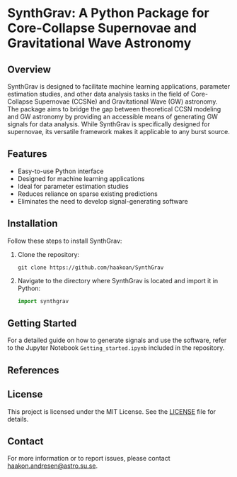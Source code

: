 
# SynthGrav: A Python Package for Core-Collapse Supernovae and Gravitational Wave Astronomy

## Overview
SynthGrav is designed to facilitate machine learning applications, parameter estimation studies, and other data analysis tasks in the field of Core-Collapse Supernovae (CCSNe) and Gravitational Wave (GW) astronomy. 
The package aims to bridge the gap between theoretical CCSN modeling and GW astronomy by providing an accessible means of generating GW signals for data analysis. 
While SynthGrav is specifically designed for supernovae, its versatile framework makes it applicable to any burst source.


## Features

- Easy-to-use Python interface
- Designed for machine learning applications
- Ideal for parameter estimation studies
- Reduces reliance on sparse existing predictions
- Eliminates the need to develop signal-generating software

## Installation

Follow these steps to install SynthGrav:

1. Clone the repository:
    ```
    git clone https://github.com/haakoan/SynthGrav
    ```
2. Navigate to the directory where SynthGrav is located and import it in Python:
    ```python
    import synthgrav
    ```

## Getting Started

For a detailed guide on how to generate signals and use the software, refer to the Jupyter Notebook `Getting_started.ipynb` included in the repository.

## References

## License

This project is licensed under the MIT License. See the [LICENSE](LICENSE) file for details.

## Contact

For more information or to report issues, please contact haakon.andresen@astro.su.se.

